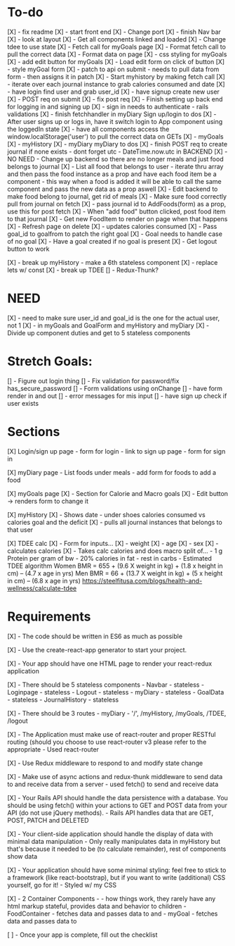 # To-do
[X] - fix readme
[X] - start front end
[X] - Change port
[X] - finish Nav bar
[X] - look at layout
[X] - Get all components linked and loaded
[X] - Change tdee to use state
[X] - Fetch call for myGoals page
[X] - Format fetch call to pull the correct data
[X] - Format data on page
[X] - css styling for myGoals
[X] - add edit button for myGoals
[X] - Load edit form on click of button
[X] - style myGoal form
[X] - patch to api on submit
    - needs to pull data from form
    - then assigns it in patch
[X] - Start myhistory by making fetch call
[X] - iterate over each journal instance to grab calories consumed and date
[X] - have login find user and grab user_id
[X] - have signup create new user
    [X] - POST req on submit
    [X] - fix post req
[X] - Finish setting up back end for logging in and signing up
[X] - sign in needs to authenticate - rails validations
[X] - finish fetchhandler in myDiary
Sign up/login to dos
[X] - After user signs up or logs in, have it switch login to App component using the loggedIn state
[X] - have all components access the window.localStorage('user') to pull the correct data on GETs
   [X] - myGoals
   [X] - myHistory
   [X] - myDiary
myDiary to dos
[X] - finish POST req to create journal if none exists - dont forget utc - DateTime.now.utc in BACKEND
[X] - NO NEED - Change up backend so there are no longer meals and just food belongs to journal
[X] - List all food that belongs to user
    - iterate thru array and then pass the food instance as a prop and have each food item be a component
    - this way when a food is added it will be able to call the same component and pass the new data as a prop aswell
[X] - Edit backend to make food belong to journal, get rid of meals
[X] - Make sure food correctly pull from journal on fetch
[X] - pass journal id to AddFoods(form) as a prop, use this for post fetch
[X] - When "add food" button clicked, post food item to that journal
[X] - Get new FoodItem to render on page when that happens
[X] - Refresh page on delete
[X] - updates calories consumed
[X] - Pass goal_id to goalfrom to patch the right goal
[X] - Goal needs to handle case of no goal
[X] - Have a goal created if no goal is present
[X] - Get logout button to work

[X] - break up myHistory - make a 6th stateless component
[X] - replace lets w/ const
[X] - break up TDEE
[] - Redux-Thunk?

# NEED
[X] - need to make sure user_id and goal_id is the one for the actual user, not 1
    [X] - in myGoals and GoalForm and myHistory and myDiary
[X] - Divide up component duties and get to 5 stateless components

# Stretch Goals:
[] - Figure out login thing
[] - Fix validation for password/fix has_secure_password
[] - Form validations using onChange
[] - have form render in and out
[] - error messages for mis input
[] - have sign up check if user exists

# Sections
[X] Login/sign up page
    - form for login
    - link to sign up page
    - form for sign in

[X] myDiary page
    - List foods under meals
    - add form for foods to add a food

[X] myGoals page 
    [X] - Section for Calorie and Macro goals
    [X] - Edit button -> renders form to change it

[X] myHistory
    [X] - Shows date
        - under shoes calories consumed vs calories goal and the deficit
    [X] - pulls all journal instances that belongs to that user

[X] TDEE calc
    [X] - Form for inputs...
        [X] - weight
        [X] - age
        [X] - sex
        [X] - calculates calories
    [X] - Takes calc calories and does macro split of...
        - 1 g Protein per gram of bw
        - 20% calories in fat
        - rest in carbs
    - Estimated TDEE algorithm
    Women BMR = 655 + (9.6 X weight in kg) + (1.8 x height in cm) – (4.7 x age in yrs)
    Men BMR = 66 + (13.7 X weight in kg) + (5 x height in cm) – (6.8 x age in yrs)
    https://steelfitusa.com/blogs/health-and-wellness/calculate-tdee

# Requirements

[X] - The code should be written in ES6 as much as possible

[X] - Use the create-react-app generator to start your project.

[X] - Your app should have one HTML page to render your react-redux application

[X] - There should be 5 stateless components
    - Navbar - stateless
    - Loginpage - stateless
    - Logout - stateless
    - myDiary - stateless
    - GoalData - stateless
    - JournalHistory - stateless

[X] - There should be 3 routes
    - myDiary - '/', /myHistory, /myGoals, /TDEE, /logout

[X] - The Application must make use of react-router and proper RESTful routing (should you choose to use react-router v3 please refer to the appropriate
    - Used react-router

[X] - Use Redux middleware to respond to and modify state change

[X] - Make use of async actions and redux-thunk middleware to send data to and receive data from a server
    - used fetch() to send and receive data

[X] - Your Rails API should handle the data persistence with a database. You should be using fetch() within your actions to GET and POST data from your API (do not use jQuery methods).
    - Rails API handles data that are GET, POST, PATCH and DELETED

[X] - Your client-side application should handle the display of data with minimal data manipulation
    - Only really manipulates data in myHistory but that's because it needed to be (to calculate remainder), rest of components show data

[X] - Your application should have some minimal styling: feel free to stick to a framework (like react-bootstrap), but if you want to write (additional) CSS yourself, go for it!
    - Styled w/ my CSS

[X] - 2 Container Components -  - how things work, they rarely have any html markup stateful, provides data and behavior to children
    - FoodContainer - fetches data and passes data to <FoodItem /> and <Delete />
    - myGoal - fetches data and passes data to <GoalData />

[ ] - Once your app is complete, fill out the checklist